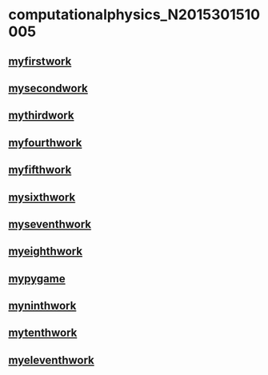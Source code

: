 
# computationalphysics_N2015301510005
## [myfirstwork](https://www.zybuluo.com/2015301510005/note/885802)

## [mysecondwork](http://note.youdao.com/noteshare?id=8f4fcf393a61102284cffd683d434c16)

## [mythirdwork](http://note.youdao.com/noteshare?id=e8b4c7b1ba256951df47c3036e9147ea)

## [myfourthwork](http://note.youdao.com/noteshare?id=76bce1bf1b9345724e4e18854340e115)

## [myfifthwork](http://note.youdao.com/noteshare?id=0423334ada6139c8165d592452c51182)

## [mysixthwork](http://note.youdao.com/noteshare?id=911da43bb8e992f093f4ef5ee08a8c1e)

## [myseventhwork](http://note.youdao.com/noteshare?id=86ce150777eed1c50f9f03dd115123f8)

## [myeighthwork](http://note.youdao.com/noteshare?id=f1069e0f36f09b8485c14f366428c1e1)

## [mypygame](http://note.youdao.com/noteshare?id=3d3c8c80812872078afde88619e67c05)

## [myninthwork](http://note.youdao.com/noteshare?id=21f23a4df2cb7eaac9cbba840aea6376)

## [mytenthwork](http://note.youdao.com/noteshare?id=1a37bc28f09e52d055e2bb35f45798bb)

## [myeleventhwork](http://note.youdao.com/noteshare?id=c3b799a935078a618bdf9517f930dbd2)
